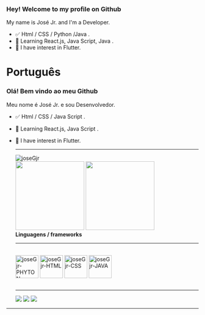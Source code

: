 ### Hey! Welcome to my profile on Github

My name is José Jr. and I'm a Developer.

- ✅ Html / CSS / Python /Java .
- 📕 Learning React.js, Java Script, Java .
- 📖 I have interest in Flutter.

# Português

### Olá! Bem vindo ao meu Github

Meu nome é José Jr. e sou Desenvolvedor.

- ✅ Html / CSS / Java Script .
- 📕 Learning React.js, Java Script .
- 📖 I have interest in Flutter.
    <div>
    <hr>
    <div>
      <img src="https://komarev.com/ghpvc/?username=joseGjr&color=blue" alt="joseGjr" />
      <div href="https://github.com/joseGjr">
        <img height="180em" src="https://github-readme-stats.vercel.app/api?username=joseGjr&show_icons=true&theme=blue&include_all_commits=true&count_private=true"/>
        <img height="180em" src="https://github-readme-stats.vercel.app/api/top-langs/?username=joseGjr&layout=compact&langs_count=7&theme=blue"/>
        <link rel = "stylesheet" href = "<link rel = "stylesheet" href = "https://cdn.jsdelivr.net/gh/devicons/devicon@v2.13.0/devicon.min.css">
    
    </div>
   <b >Linguagens / frameworks </b>                                                                                                                                 
   <hr>
   
    <div style="display: inline_block"><br>
      <link rel = "stylesheet" href = "https://cdn.jsdelivr.net/gh/devicons/devicon@v2.13.0/devicon.min.css">
        <img align="center" alt="joseGjr-PHYTON" height="60" width="60" src="https://cdn.jsdelivr.net/gh/devicons/devicon/icons/python/python-original.svg" />
      <img align="center" alt="joseGjr-HTML" height="60" width="60" src="https://cdn.jsdelivr.net/gh/devicons/devicon/icons/html5/html5-original-wordmark.svg" />
      <img align="center" alt="joseGjr-CSS" height="60" width="60" src="https://cdn.jsdelivr.net/gh/devicons/devicon/icons/css3/css3-original-wordmark.svg" />
      <img align="center" alt="joseGjr-JAVA" height="60" width="60" src="https://cdn.jsdelivr.net/gh/devicons/devicon/icons/java/java-original-wordmark.svg" />
                                                                                                                                                     
    </div>
    <br>
   <hr>
  
    <a href="https://www.instagram.com/josejr_silva_/" target="_blank"><img src="https://img.shields.io/badge/-Instagram-%23E4405F?style=for-the-badge&logo=instagram&logoColor=black" target="_blank"></a>
     <a href = "mailto:tubabajr@gmail.com"><img src="https://img.shields.io/badge/-Gmail-%23333?style=for-the-badge&logo=gmail&logoColor=black" target="_blank"></a>
     <a href="https://linkedin.com/in/josé-guiomar-silva-jr-1a968b198
  " target="_blank"><img src="https://img.shields.io/badge/-LinkedIn-%230077B5?style=for-the-badge&logo=linkedin&logoColor=silver" target="_blank"></a> 
  
<hr>
